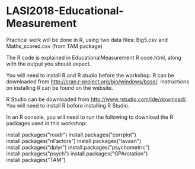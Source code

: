 # LASI2018-Educational-Measurement

Practical work will be done in R, using two data files: Big5.csv and Maths_scored.csv (from TAM package)

The R code is explained in EducationalMeasurement R code.html, along with the output you should expect.

You will need to install R and R studio before the workshop.
R can be downloaded from http://cran.r-project.org/bin/windows/base/. Instructions on installing R can be found on the website.

R Studio can be downloaded from http://www.rstudio.com/ide/download/. You will need to install R before installing R Studio.  

In an R console, you will need to run the following to download the R packages used in this workshop:

install.packages("readr") 
install.packages("corrplot") 
install.packages("nFactors") 
install.packages("lavaan") 
install.packages("dplyr")
install.packages("psychometric") 
install.packages("psych") 
install.packages("GPArotation") 
install.packages("TAM") 
